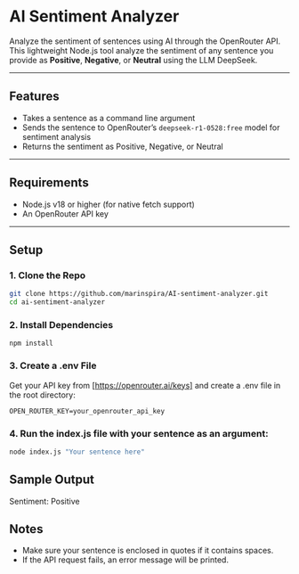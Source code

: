 # AI Sentiment Analyzer

Analyze the sentiment of sentences using AI through the OpenRouter API. This lightweight Node.js tool analyze the sentiment of any sentence you provide as **Positive**, **Negative**, or **Neutral** using the LLM DeepSeek.

---

## Features

- Takes a sentence as a command line argument
- Sends the sentence to OpenRouter’s `deepseek-r1-0528:free` model for sentiment analysis
- Returns the sentiment as Positive, Negative, or Neutral

---

## Requirements
- Node.js v18 or higher (for native fetch support)
- An OpenRouter API key

---

## Setup

### 1. Clone the Repo

```bash
git clone https://github.com/marinspira/AI-sentiment-analyzer.git
cd ai-sentiment-analyzer
```

### 2. Install Dependencies
`npm install`

### 3. Create a .env File
Get your API key from [https://openrouter.ai/keys] and create a .env file in the root directory:

`OPEN_ROUTER_KEY=your_openrouter_api_key`

### 4. Run the index.js file with your sentence as an argument:
```bash
node index.js "Your sentence here"
```

## Sample Output
Sentiment: Positive

## Notes
- Make sure your sentence is enclosed in quotes if it contains spaces.
- If the API request fails, an error message will be printed.